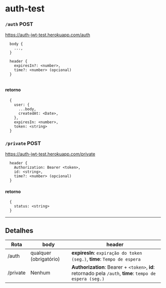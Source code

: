 # auth-test

### `/auth` POST
https://auth-jwt-test.herokuapp.com/auth
```
  body {
    ...,
  }
```
```
  header {
    expiresIn?: <number>,
    time?: <number> (opcional)
  }
  
```
#### retorno
```
  {
    user: {
      ...body,
      createdAt: <Date>,
    },
    expiresIn: <number>,
    token: <string>
  }
```

### `/private` POST
https://auth-jwt-test.herokuapp.com/private
```
  header {
    Authorization: Bearer <token>,
    id: <string>,
    time?: <number> (opcional)
  }
```
#### retorno
```
  {
    status: <string>
  }
```

-----------

## Detalhes

| Rota   | body                    | header                                 |
|--------|-------------------------|----------------------------------------|
| /auth  |  qualquer (obrigatório) | **expiresIn**: `expiração do token (seg.)`, **time**: `Tempo de espera`|
|/private|  Nenhum                 | **Authorization**: Bearer + `<token>`, **id**: retornado pela `/auth`, **time**: `tempo de espera (seg.)`  |
